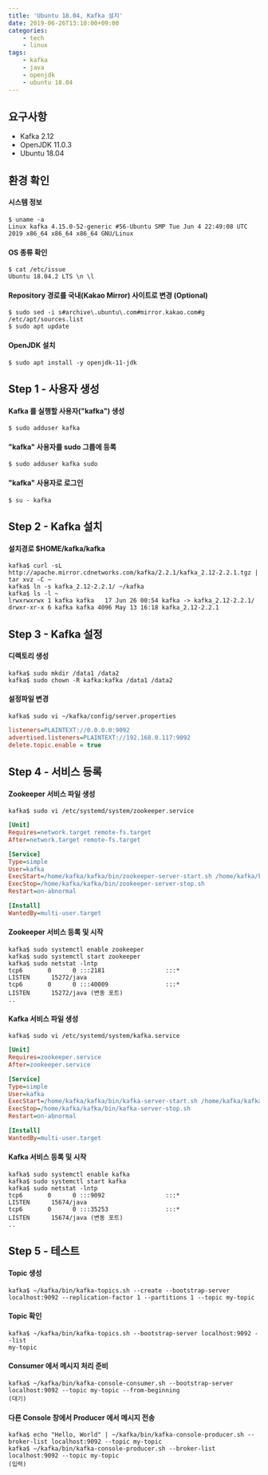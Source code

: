 ```yaml
---
title: 'Ubuntu 18.04, Kafka 설치'
date: 2019-06-26T13:10:00+09:00
categories:
    - tech
    - linux
tags:
    - kafka
    - java
    - openjdk
    - ubuntu 18.04
---
```


## 요구사항

* Kafka 2.12
* OpenJDK 11.0.3
* Ubuntu 18.04

## 환경 확인

#### 시스템 정보

```shell
$ uname -a
Linux kafka 4.15.0-52-generic #56-Ubuntu SMP Tue Jun 4 22:49:08 UTC 2019 x86_64 x86_64 x86_64 GNU/Linux
```

#### OS 종류 확인

```shell
$ cat /etc/issue
Ubuntu 18.04.2 LTS \n \l
```

#### Repository 경로를 국내(Kakao Mirror) 사이트로 변경 (Optional)

```shell
$ sudo sed -i s#archive\.ubuntu\.com#mirror.kakao.com#g /etc/apt/sources.list
$ sudo apt update
```

#### OpenJDK 설치

```shell
$ sudo apt install -y openjdk-11-jdk
```

## Step 1 - 사용자 생성

#### Kafka 를 실행할 사용자("kafka") 생성

```shell
$ sudo adduser kafka
```

#### "kafka" 사용자를 sudo 그룹에 등록

```shell
$ sudo adduser kafka sudo
```

#### "kafka" 사용자로 로그인

```shell
$ su - kafka
```

## Step 2 - Kafka 설치

#### 설치경로 $HOME/kafka/kafka

```shell
kafka$ curl -sL http://apache.mirror.cdnetworks.com/kafka/2.2.1/kafka_2.12-2.2.1.tgz | tar xvz -C ~
kafka$ ln -s kafka_2.12-2.2.1/ ~/kafka
kafka$ ls -l ~
lrwxrwxrwx 1 kafka kafka   17 Jun 26 00:54 kafka -> kafka_2.12-2.2.1/
drwxr-xr-x 6 kafka kafka 4096 May 13 16:18 kafka_2.12-2.2.1
```

## Step 3 - Kafka 설정

#### 디렉토리 생성

```shell
kafka$ sudo mkdir /data1 /data2
kafka$ sudo chown -R kafka:kafka /data1 /data2
```

#### 설정파일 변경

```shell
kafka$ sudo vi ~/kafka/config/server.properties
```
```ini
listeners=PLAINTEXT://0.0.0.0:9092
advertised.listeners=PLAINTEXT://192.168.0.117:9092
delete.topic.enable = true
```

## Step 4 - 서비스 등록

#### Zookeeper 서비스 파일 생성

```shell
kafka$ sudo vi /etc/systemd/system/zookeeper.service
```

```ini
[Unit]
Requires=network.target remote-fs.target
After=network.target remote-fs.target

[Service]
Type=simple
User=kafka
ExecStart=/home/kafka/kafka/bin/zookeeper-server-start.sh /home/kafka/kafka/config/zookeeper.properties
ExecStop=/home/kafka/kafka/bin/zookeeper-server-stop.sh
Restart=on-abnormal

[Install]
WantedBy=multi-user.target
```

#### Zookeeper 서비스 등록 및 시작

```shell
kafka$ sudo systemctl enable zookeeper
kafka$ sudo systemctl start zookeeper
kafka$ sudo netstat -lntp
tcp6       0      0 :::2181                 :::*                    LISTEN      15272/java
tcp6       0      0 :::40009                :::*                    LISTEN      15272/java (변동 포트)
..
```

#### Kafka 서비스 파일 생성

```shell
kafka$ sudo vi /etc/systemd/system/kafka.service
```

```ini
[Unit]
Requires=zookeeper.service
After=zookeeper.service

[Service]
Type=simple
User=kafka
ExecStart=/home/kafka/kafka/bin/kafka-server-start.sh /home/kafka/kafka/config/server.properties
ExecStop=/home/kafka/kafka/bin/kafka-server-stop.sh
Restart=on-abnormal

[Install]
WantedBy=multi-user.target
```

#### Kafka 서비스 등록 및 시작

```shell
kafka$ sudo systemctl enable kafka
kafka$ sudo systemctl start kafka
kafka$ sudo netstat -lntp
tcp6       0      0 :::9092                 :::*                    LISTEN      15674/java
tcp6       0      0 :::35253                :::*                    LISTEN      15674/java (변동 포트)
..
```

## Step 5 - 테스트

#### Topic 생성

```shell
kafka$ ~/kafka/bin/kafka-topics.sh --create --bootstrap-server localhost:9092 --replication-factor 1 --partitions 1 --topic my-topic
```

#### Topic 확인

```shell
kafka$ ~/kafka/bin/kafka-topics.sh --bootstrap-server localhost:9092 --list
my-topic
```

#### Consumer 에서 메시지 처리 준비

```shell
kafka$ ~/kafka/bin/kafka-console-consumer.sh --bootstrap-server localhost:9092 --topic my-topic --from-beginning
(대기)
```

#### 다른 Console 창에서 Producer 에서 메시지 전송

```shell
kafka$ echo "Hello, World" | ~/kafka/bin/kafka-console-producer.sh --broker-list localhost:9092 --topic my-topic
kafka$ ~/kafka/bin/kafka-console-producer.sh --broker-list localhost:9092 --topic my-topic
(입력)
```
